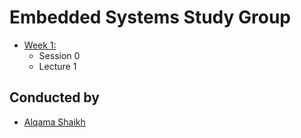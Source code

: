 #  Embedded Systems Study Group

* [Week 1:](week1/week1.md)
    - Session 0
    - Lecture 1


## Conducted by
- [Alqama Shaikh](https://github.com/aPR0T0)
